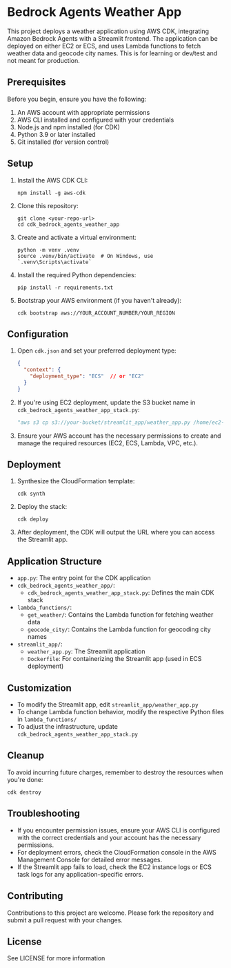 # Bedrock Agents Weather App

This project deploys a weather application using AWS CDK, integrating Amazon Bedrock Agents with a Streamlit frontend. The application can be deployed on either EC2 or ECS, and uses Lambda functions to fetch weather data and geocode city names. This is for learning or dev/test and not meant for production.  

## Prerequisites

Before you begin, ensure you have the following:

1. An AWS account with appropriate permissions
2. AWS CLI installed and configured with your credentials
3. Node.js and npm installed (for CDK)
4. Python 3.9 or later installed
5. Git installed (for version control)

## Setup

1. Install the AWS CDK CLI:
   ```
   npm install -g aws-cdk
   ```

2. Clone this repository:
   ```
   git clone <your-repo-url>
   cd cdk_bedrock_agents_weather_app
   ```

3. Create and activate a virtual environment:
   ```
   python -m venv .venv
   source .venv/bin/activate  # On Windows, use `.venv\Scripts\activate`
   ```

4. Install the required Python dependencies:
   ```
   pip install -r requirements.txt
   ```

5. Bootstrap your AWS environment (if you haven't already):
   ```
   cdk bootstrap aws://YOUR_ACCOUNT_NUMBER/YOUR_REGION
   ```

## Configuration

1. Open `cdk.json` and set your preferred deployment type:
   ```json
   {
     "context": {
       "deployment_type": "ECS"  // or "EC2"
     }
   }
   ```

2. If you're using EC2 deployment, update the S3 bucket name in `cdk_bedrock_agents_weather_app_stack.py`:
   ```python
   "aws s3 cp s3://your-bucket/streamlit_app/weather_app.py /home/ec2-user/weather_app.py",
   ```

3. Ensure your AWS account has the necessary permissions to create and manage the required resources (EC2, ECS, Lambda, VPC, etc.).

## Deployment

1. Synthesize the CloudFormation template:
   ```
   cdk synth
   ```

2. Deploy the stack:
   ```
   cdk deploy
   ```

3. After deployment, the CDK will output the URL where you can access the Streamlit app.

## Application Structure

- `app.py`: The entry point for the CDK application
- `cdk_bedrock_agents_weather_app/`:
  - `cdk_bedrock_agents_weather_app_stack.py`: Defines the main CDK stack
- `lambda_functions/`:
  - `get_weather/`: Contains the Lambda function for fetching weather data
  - `geocode_city/`: Contains the Lambda function for geocoding city names
- `streamlit_app/`:
  - `weather_app.py`: The Streamlit application
  - `Dockerfile`: For containerizing the Streamlit app (used in ECS deployment)

## Customization

- To modify the Streamlit app, edit `streamlit_app/weather_app.py`
- To change Lambda function behavior, modify the respective Python files in `lambda_functions/`
- To adjust the infrastructure, update `cdk_bedrock_agents_weather_app_stack.py`

## Cleanup

To avoid incurring future charges, remember to destroy the resources when you're done:

```
cdk destroy
```

## Troubleshooting

- If you encounter permission issues, ensure your AWS CLI is configured with the correct credentials and your account has the necessary permissions.
- For deployment errors, check the CloudFormation console in the AWS Management Console for detailed error messages.
- If the Streamlit app fails to load, check the EC2 instance logs or ECS task logs for any application-specific errors.

## Contributing

Contributions to this project are welcome. Please fork the repository and submit a pull request with your changes.

## License
See LICENSE for more information 
